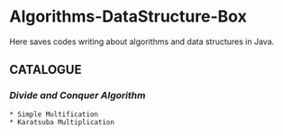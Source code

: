# Algorithms-DataStructure-Box
Here saves codes writing about algorithms and data structures in Java.  

## CATALOGUE
### ***Divide and Conquer Algorithm***
    * Simple Multification
    * Karatsuba Multiplication
